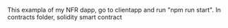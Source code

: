 This exampla of my NFR dapp, go to clientapp and run "npm run start".
In contracts folder, solidity smart contract
